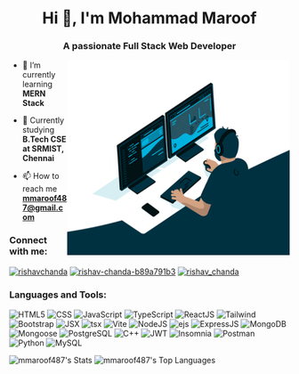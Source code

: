 <h1 align="center">Hi 👋, I'm Mohammad Maroof</h1>
<h3 align="center">A passionate Full Stack Web Developer</h3>
<img align="right" alt="Coding" width="400" height="350" src="giphy.gif" >

<div style="margin: 60 0">

- 🔭 I’m currently learning **MERN Stack**

- 🌱 Currently studying **B.Tech CSE at SRMIST, Chennai**

- 📫 How to reach me **mmaroof487@gmail.com**
</div>

<div style="margin: 20 0">
<h3 align="left">Connect with me:</h3>
<p align="left">
<a href="https://twitter.com/MMaroof487" target="blank"><img align="center" src="https://raw.githubusercontent.com/rahuldkjain/github-profile-readme-generator/master/src/images/icons/Social/twitter.svg" alt="rishavchanda" height="30" width="40" /></a>
<a href="https://www.linkedin.com/in/muhammad-maroof-80aa7024a" target="blank"><img align="center" src="https://raw.githubusercontent.com/rahuldkjain/github-profile-readme-generator/master/src/images/icons/Social/linked-in-alt.svg" alt="rishav-chanda-b89a791b3" height="30" width="40" /></a>
<a href="https://instagram.com/muhammad_maroof1" target="blank"><img align="center" src="https://raw.githubusercontent.com/rahuldkjain/github-profile-readme-generator/master/src/images/icons/Social/instagram.svg" alt="rishav_chanda" height="30" width="40" /></a>
</div>

<h3 align="left">Languages and Tools:</h3>
<div style="margin: 0 0 60 0;">
<img alt="HTML5" src="https://img.shields.io/badge/html5-%23E34F26.svg?style=for-the-badge&logo=html5&logoColor=white"/>
  <img alt="CSS" src="https://img.shields.io/badge/css3%20-%231572B6.svg?&style=for-the-badge&logo=css3&logoColor=white"/>
  <img alt="JavaScript" src="https://img.shields.io/badge/javascript-%23323330.svg?style=for-the-badge&logo=javascript&logoColor=%23F7DF1E"/>
  <img alt="TypeScript" src="https://img.shields.io/badge/TypeScript-3178C6.svg?style=for-the-badge&logo=TypeScript&logoColor=white"/>
  <img alt="ReactJS" src="https://img.shields.io/badge/React-61DAFB.svg?style=for-the-badge&logo=React&logoColor=black"/>
  <img alt="Tailwind" src="https://img.shields.io/badge/tailwindcss-%2338B2AC.svg?style=for-the-badge&logo=tailwind-css&logoColor=white"/>
  <img alt="Bootstrap" src="https://img.shields.io/badge/bootstrap-%23563D7C.svg?style=for-the-badge&logo=bootstrap&logoColor=white"/>
    <img alt="JSX" src="https://img.shields.io/badge/jsx%20-%23323330.svg?&style=for-the-badge&logo=react&logoColor=%61DBFB"/>
    <img alt="tsx" src= "https://camo.githubusercontent.com/76ddf5800a87787ec51ee5cc68fc943a8792e281bdaf6d78e9297cce507e0a37/68747470733a2f2f696d672e736869656c64732e696f2f62616467652f7473782532302d2532333332333333302e7376673f267374796c653d666f722d7468652d6261646765266c6f676f3d7265616374266c6f676f436f6c6f723d626c7565"/>
  <img alt="Vite" src="https://img.shields.io/badge/Vite-646CFF.svg?style=for-the-badge&logo=Vite&logoColor=white"/>
  <img alt="NodeJS" src="https://img.shields.io/badge/Node.js-5FA04E.svg?style=for-the-badge&logo=nodedotjs&logoColor=white"/>
  <img alt="ejs" src="https://img.shields.io/badge/EJS-B4CA65.svg?style=for-the-badge&logo=EJS&logoColor=black"/>
  <img alt="ExpressJS" src="https://img.shields.io/badge/Express-000000.svg?style=for-the-badge&logo=Express&logoColor=white"/>
  <img alt="MongoDB" src="https://img.shields.io/badge/MongoDB-47A248.svg?style=for-the-badge&logo=MongoDB&logoColor=white"/>
  <img alt="Mongoose" src="https://img.shields.io/badge/Mongoose-880000.svg?style=for-the-badge&logo=Mongoose&logoColor=white"/>
  <img alt="PostgreSQL" src="https://img.shields.io/badge/PostgreSQL-4169E1.svg?style=for-the-badge&logo=PostgreSQL&logoColor=white"/>
  <img alt="C++" src="https://img.shields.io/badge/C++-00599C.svg?style=for-the-badge&logo=C++&logoColor=white"/>
  <img alt="JWT" src="https://img.shields.io/badge/JSON%20Web%20Tokens-000000.svg?style=for-the-badge&logo=JSON-Web-Tokens&logoColor=white"/>
  <img alt="Insomnia" src="https://img.shields.io/badge/Insomnia-4000BF.svg?style=for-the-badge&logo=Insomnia&logoColor=white"/>
  <img alt="Postman" src="https://img.shields.io/badge/Postman-FF6C37.svg?style=for-the-badge&logo=Postman&logoColor=white"/>
  <img alt="Python" src="https://img.shields.io/badge/Postman-FF6C37.svg?style=for-the-badge&logo=Postman&logoColor=white"/>
  <img alt="MySQL" src="https://img.shields.io/badge/Postman-FF6C37.svg?style=for-the-badge&logo=Postman&logoColor=white"/>



</div>

<div>

![mmaroof487's Stats](https://github-readme-stats.vercel.app/api?username=mmaroof487&theme=dark&show_icons=true&hide_border=true&count_private=true)
![mmaroof487's Top Languages](https://github-readme-stats.vercel.app/api/top-langs/?username=mmaroof487&theme=dark&show_icons=true&hide_border=true&layout=compact)

</div>



